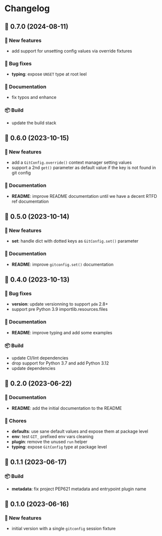 # Changelog

## 🚀 0.7.0 (2024-08-11)

### 💫 New features

- add support for unsetting config values via override fixtures

### 🐛 Bug fixes

- **typing**: expose `UNSET` type at root leel

### 📖 Documentation

- fix typos and enhance

### 📦 Build

- update the build stack


## 🚀 0.6.0 (2023-10-15)

### 💫 New features

- add a `GitConfig.override()` context manager setting values
- support a 2nd `get()` parameter as default value if the key is not found in git config

### 📖 Documentation

- **README**: improve README documentation until we have a decent RTFD ref documentation

## 🚀 0.5.0 (2023-10-14)

### 💫 New features

- **set**: handle dict with dotted keys as `GitConfig.set()` parameter

### 📖 Documentation

- **README**: improve `gitconfig.set()` documentation

## 🚀 0.4.0 (2023-10-13)

### 🐛 Bug fixes

- **version**: update versionning to support `pdm` 2.8+
- support pre Python 3.9 importlib.resources.files

### 📖 Documentation

- **README**: improve typing and add some examples

### 📦 Build

- update CI/lint dependencies
- drop support for Python 3.7 and add Python 3.12
- update dependencies

## 🚀 0.2.0 (2023-06-22)

### 📖 Documentation

- **README**: add the initial documentation to the README

### 🧹 Chores

- **defaults**: use sane default values and expose them at package level
- **env**: test `GIT_` prefixed env vars cleaning
- **plugin**: remove the unused `run` helper
- **typing**: expose `GitConfig` type at package level

## 🚀 0.1.1 (2023-06-17)

### 📦 Build

- **metadata**: fix project PEP621 metadata and entrypoint plugin name

## 🚀 0.1.0 (2023-06-16)

### 💫 New features

- initial version with a single `gitconfig` session fixture